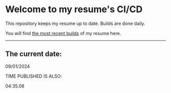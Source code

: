 # Welcome to my resume's CI/CD
This repository keeps my resume up to date. Builds are done daily.
  
You will find [the most recent builds](output/) of my resume here.
* * *
 
## The current date:  
 09/01/2024 
   
  
  
 TIME PUBLISHED IS ALSO: 
  
 04:35.08 
  
  
